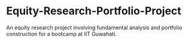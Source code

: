 # Equity-Research-Portfolio-Project
An equity research project involving fundamental analysis and portfolio construction for a bootcamp at IIT Guwahati.
